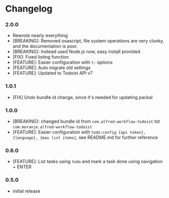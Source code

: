 # Changelog

### 2.0.0
- Rewrote nearly everything
- [BREAKING]: Removed osascript, file system operations are very clunky, and the documentation is poor.
- [BREAKING]: Instead used Node.js now, easy install provided
- [FIX]: Fixed listing function
- [FEATURE]: Easier configuration with `t:` options
- [FEATURE]: Auto migrate old settings
- [FEATURE]: Updated to Todoist API v7 

### 1.0.1
  * [FIX] Undo bundle id change, since it's needed for updating packal

### 1.0.0
  * [BREAKING]: changed bundle id from `com.alfred-workflow-todoist` tot `com.moranje.alfred-workflow-todoist`
  * [FEATURE]: Easier configuration with `todo:config {api token}, {language}, {max list items}`, see README.md for further reference

### 0.6.0
  * [FEATURE]: List tasks using `todo` and mark a task done using navigation + ENTER

### 0.5.0
  * initial release